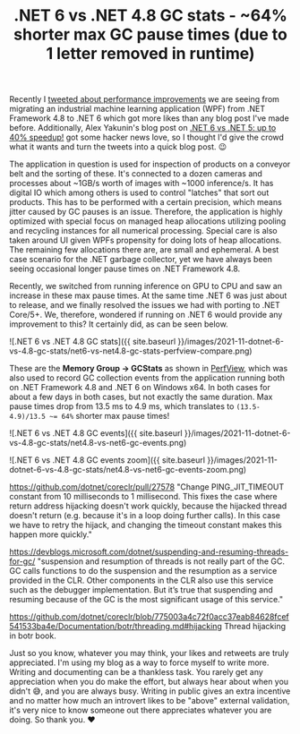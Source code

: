 ﻿---
layout: post
title: .NET 6 vs .NET 4.8 GC stats - ~64% shorter max GC pause times (due to 1 letter removed in runtime)
---

Recently I [tweeted about performance
improvements](https://twitter.com/nietras1/status/1462714385772724226?s=20) we
are seeing from migrating an industrial machine learning application (WPF) from
.NET Framework 4.8 to .NET 6 which got more likes than any blog post I've made
before. Additionally, Alex Yakunin's blog post on [.NET 6 vs .NET 5: up to 40%
speedup!](https://alexyakunin.medium.com/net-6-vs-net-5-up-to-40-speedup-ceca9112d298)
got some hacker news love, so I thought I'd give the crowd what it wants and
turn the tweets into a quick blog post. 😉

The application in question is used for inspection of products on a conveyor
belt and the sorting of these. It's connected to a dozen cameras and processes
about ~1GB/s worth of images with ~1000 inference/s. It has digital IO which
among others is used to control "latches" that sort out products. This has to be
performed with a certain precision, which means jitter caused by GC pauses is an
issue. Therefore, the application is highly optimized with special focus on
managed heap allocations utilizing pooling and recycling instances for all
numerical processing. Special care is also taken around UI given WPFs propensity
for doing lots of heap allocations. The remaining few allocations there are, are
small and ephemeral. A best case scenario for the .NET garbage collector, yet we
have always been seeing occasional longer pause times on .NET Framework 4.8. 

Recently, we switched from running inference on GPU to CPU and saw an increase
in these max pause times. At the same time .NET 6 was just about to release,
and we finally resolved the issues we had with porting to .NET Core/5+. We, therefore,
wondered if running on .NET 6 would provide any improvement to this? 
It certainly did, as can be seen below.

![.NET 6 vs .NET 4.8 GC stats]({{ site.baseurl }}/images/2021-11-dotnet-6-vs-4.8-gc-stats/net6-vs-net4.8-gc-stats-perfview-compare.png)

These are the **Memory Group -> GCStats** as shown in [PerfView](), which was
also used to record GC collection events from the application running both on
.NET Framework 4.8 and .NET 6 on Windows x64. In both cases for about a few days
in both cases, but not exactly the same duration. Max pause times drop from 13.5
ms to 4.9 ms, which translates to `(13.5-4.9)/13.5 ~= 64%` shorter max pause
times!

![.NET 6 vs .NET 4.8 GC events]({{ site.baseurl }}/images/2021-11-dotnet-6-vs-4.8-gc-stats/net4.8-vs-net6-gc-events.png)


![.NET 6 vs .NET 4.8 GC events zoom]({{ site.baseurl }}/images/2021-11-dotnet-6-vs-4.8-gc-stats/net4.8-vs-net6-gc-events-zoom.png)


https://github.com/dotnet/coreclr/pull/27578 "Change PING_JIT_TIMEOUT constant
from 10 milliseconds to 1 millisecond. This fixes the case where return address
hijacking doesn't work quickly, because the hijacked thread doesn't return (e.g.
because it's in a loop doing further calls). In this case we have to retry the
hijack, and changing the timeout constant makes this happen more quickly."

https://devblogs.microsoft.com/dotnet/suspending-and-resuming-threads-for-gc/
"suspension and resumption of threads is not really part of the GC. GC calls
functions to do the suspension and the resumption as a service provided in the
CLR. Other components in the CLR also use this service such as the debugger
implementation. But it’s true that suspending and resuming because of the GC is
the most significant usage of this service."

https://github.com/dotnet/coreclr/blob/775003a4c72f0acc37eab84628fcef541533ba4e/Documentation/botr/threading.md#hijacking
Thread hijacking in botr book. 


Just so you know, whatever you may think, your likes and retweets are truly
appreciated. I'm using my blog as a way to force myself to write more. Writing
and documenting can be a thankless task. You rarely get any appreciation when
you do make the effort, but always hear about when you didn't 😅, and you are
always busy. Writing in public gives an extra incentive and no matter how much
an introvert likes to be "above" external validation, it's very nice to know
someone out there appreciates whatever you are doing. So thank you. ❤️
